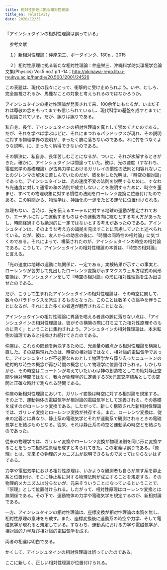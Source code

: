 ```yaml
---
title: 相対性原理に拠る相対性理論
title_en: relativity
date: 2020/12/31
---
```

『アインシュタインの相対性理論は誤っている』

　参考文献

　１）新相対性理論：仲座栄三、ボーダインク、180p.、2015

　２）相対性原理に拠る新たな相対性理論：仲座栄三、沖縄科学防災環境学会論文集(Physics) Vol.5 no.1 p.1 -14；<http://okinawa-repo.lib.u-ryukyu.ac.jp/handle/20.500.12001/24526>

この表題は、現代の我々にとって、衝撃的に受け止められよう。いや、むしろ、完全無視されるか、馬鹿なことの対象と考えられるのではなかろうか。

アインシュタインの相対性理論が発表されて来、100余年にもなるが、いまだそれは尊敬の念をもってまでも信じられているし、現代科学の基盤を成すとまでにも認識されている。だが、誤りは誤りである。

私自身、長年、アインシュタインの相対性理論を真として崇めてきたのである。だが、それを学べば学ぶほどに、それにまつわるパラドックスが現れ、その説明に対する物理学界の説明が、まったく腑に落ちないのである。木に竹をつなぐような説明、に、まったく納得できないのである。

その解決に、私自身、長年苦しむことになるが、ついに、それが氷解するときがきた。確かに、アインシュタインは間違っていた。彼は、光の速度（すなわち、電磁気学の基礎理論）が古典力学におけるガリレイの慣性の法則と相容れないことのジレンマの解決に苦しんでいたのだが、彼を射した光明は、「時空の相対論」であった。アインシュタインは、光の速度不変の法則を説明するために、すなわち光速度に対して通常の和の法則が成立しないことを説明するために、時空を歪ませ、すべての物理現象に対する慣性の法則をローレンツ変換に位置付けたのである。この瞬間から、物理学は、神話化の一途をたどる運命に位置付けられる。

無理もない、当時は、光を伝えるエーテルに対する地球の運動が想定されており、エーテルに対して運動するものはその運動方向に縮むとする考え方があったし、時間経過すらも絶対的に一定ではないとする考えがあったのである。アインシュタインは、そのような考え方の論拠を見出すことに苦慮していたと述べられている。だが、彼は、友人からの助言の後に、「時間の同時性の相対論」に気づくのである。それによって、構築されたのが、アインシュタインの時空の相対論である。こうして、アインシュタインの相対性理論の本質は、『時空の相対論』と言える。

「光の速度は地球の運動に無関係に、一定である」実験結果が示すこの事実と、ローレンツが苦労して見出したローレンツ変換が示すマクスウェル方程式の同形変換は、アインシュタインをして『時空の相対論』の形に相対性理論を生み出させたのである。

だが、こうして生まれたアインシュタインの相対性理論は、その時空に関して、数々のパラドックスを派生するものとなった。このことは数多くの論争を伴うことになるが、それにまた多くの者達が翻弄されることになる。

アインシュタインの相対性理論に異議を唱える者達の腑に落ちない点は、「アインシュタインの相対性理論は、彼がその構築の際に打ち立てた相対性原理そのものに背く」ということに集約されよう。アンシュタインの相対性理論は、本末転倒の論理であると指摘され続けてきたのである。

仲座は、これらの問題を解決するために、光測量の観点から相対性理論を構築し直した。その結果現れたのは、時空の相対論ではなく、相対論的電磁気学であった。アインシュタインが不必要なものとして物理学から葬り去ったニュートンの絶対的な時空の概念が再び時間の概念として物理学に位置付けられる。しかしながら、その時空はニュートンが考えていたいわば神の創造物としての絶対静止空間や絶対時間ではなく、我々が物理学的に定義する3次元直交座標系としての空間と正確な時計で測られる時間である。

仲座の新相対性理論において、ガリレイ変換は時空に対する相対論を規定する。その上で、運動物体の電磁気学が相対論的電磁気学として定義される。その基礎を成すのがローレンツ変換である。したがって、新しく構築された新相対性理論では、ガリレイ変換とローレンツ変換が共存する。また、ローレンツ変換は、従来の定義とは異なり、静止系の電磁気学とそれが運動系で観測されるときの電磁気学とを結ぶものとなる。従来、それは静止系の時空と運動系の時空とを結ぶものであった。

従来の物理学では、ガリレイ変換やローレンツ変換が物理法則を同じ形に変換することをもって相対性原理を成すと考られてきた。この定義は誤りである。『原理』とは、元来その物理的メカニズムが説明できるものであってはならないはずである。

力学や電磁気学における相対性原理は、いかような観測者も自らが座す系を静止系と位置付け、そこに静止系に対する物理法則が成立することを規定する。その物理的メカニズムは分らないが、元来そういうことになっているということで、『原理』として位置付けられる。したがって、相対性原理はローレンツ変換とは無関係である。その下で、運動物体の力学や電磁気学を規定するのが、新相対論である。

一方、アインシュタインの相対性理論は、座標変換が相対性理論の本質を無し、相対性原理の意味をも成す。また、座標変換後に運動系の時空や力学、そして電磁気学が現れると規定している。すなわち、運動系における力学や電磁気学が、相対論的力学及び相対論的電磁気学を成す。

両者の相違は明白である。

かくして、アインシュタインの相対性理論は誤っていたのである。

ここに新しく、正しい相対性理論が位置付けられる。